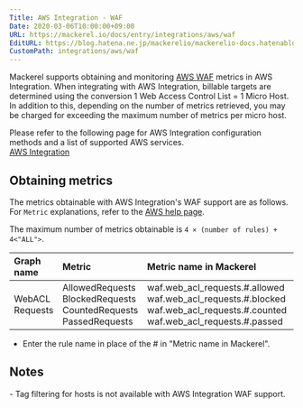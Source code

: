 ```yaml
---
Title: AWS Integration - WAF
Date: 2020-03-06T10:00:00+09:00
URL: https://mackerel.io/docs/entry/integrations/aws/waf
EditURL: https://blog.hatena.ne.jp/mackerelio/mackerelio-docs.hatenablog.mackerel.io/atom/entry/26006613555445888
CustomPath: integrations/aws/waf
---
```


Mackerel supports obtaining and monitoring <a href="https://aws.amazon.com/waf/" target="_blank">AWS WAF</a> metrics in AWS Integration. When integrating with AWS Integration, billable targets are determined using the conversion 1 Web Access Control List = 1 Micro Host. In addition to this, depending on the number of metrics retrieved, you may be charged for exceeding the maximum number of metrics per micro host.

Please refer to the following page for AWS Integration configuration methods and a list of supported AWS services.<br>
<a href="https://mackerel.io/docs/entry/integrations/aws">AWS Integration</a>


## Obtaining metrics
The metrics obtainable with AWS Integration's WAF support are as follows. For `Metric` explanations, refer to the <a href="https://docs.aws.amazon.com/en_us/waf/latest/developerguide/monitoring-cloudwatch.html" target="_blank">AWS help page</a>.

The maximum number of metrics obtainable is `4 × (number of rules) + 4<"ALL">`.

|Graph name|Metric|Metric name in Mackerel|Unit|Statistics|
|:---|:---|:---|:---|:---|
|WebACL Requests|AllowedRequests<br>BlockedRequests<br>CountedRequests<br>PassedRequests|waf.web_acl_requests.#.allowed<br>waf.web_acl_requests.#.blocked<br>waf.web_acl_requests.#.counted<br>waf.web_acl_requests.#.passed|integer|Sum|

- Enter the rule name in place of the # in "Metric name in Mackerel".

<h2 id="notes">Notes</h2>
- Tag filtering for hosts is not available with AWS Integration WAF support.

